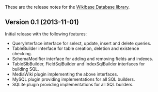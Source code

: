 These are the release notes for the [Wikibase Database library](README.md).

## Version 0.1 (2013-11-01)

Initial release with the following features:

* QueryInterface interface for select, update, insert and delete queries.
* TableBuilder interface for table creation, deletion and existence checking.
* SchemaModifier interface for adding and removing fields and indexes.
* TableSlbBuilder, FieldSqlBuilder and IndexSqlBuilder interfaces for building SQL.
* MediaWiki plugin implementing the above interfaces.
* MySQL plugin providing implementations for all SQL builders.
* SQLite plugin providing implementations for all SQL builders.
